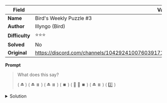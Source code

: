 |Field|Value|
|---|---|
|**Name**|Bird's Weekly Puzzle #3|
|**Author**|Illyngo (Bird)|
|**Difficulty**|⭐⭐⭐|
|**Solved**|No|
|**Original**|https://discord.com/channels/1042924100760391710/1110625554476040323/1151986183879016650|

**Prompt**
> What does this say?
>
> ( ⏏️ ) ( ⏏️ ⏸️ ) ( ⏏️ ⏸️ ) ( ⏹️ ) ( 🔼 🔼 ⏹️ ) ( ⏏️ ⏸️ ) ( 2️⃣ )

<details>
<summary>Solution</summary>
TO BE STUDIED
</details>
